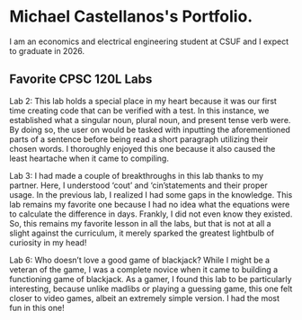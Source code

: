 # Michael Castellanos's Portfolio.

I am an economics and electrical engineering student at CSUF and I expect to graduate in 2026.

## Favorite CPSC 120L Labs

Lab 2:
	This lab holds a special place in my heart because it was our first time creating code that can be verified with a test. In this instance, we established what a singular noun, plural noun, and present tense verb were. By doing so, the user on would be tasked with inputting the aforementioned parts of a sentence before being read a short paragraph utilizing their chosen words. I thoroughly enjoyed this one because it also caused the least heartache when it came to compiling. 

Lab 3:
	I had made a couple of breakthroughs in this lab thanks to my partner. Here, I understood ‘cout’ and ‘cin’statements and their proper usage. In the previous lab, I realized I had some gaps in the knowledge. This lab remains my favorite one because I had no idea what the equations were to calculate the difference in days. Frankly, I did not even know they existed. So, this remains my favorite lesson in all the labs, but that is not at all a slight against the curriculum, it merely sparked the greatest lightbulb of curiosity in my head!

Lab 6:
	Who doesn’t love a good game of blackjack? While I might be a veteran of the game, I was a complete novice when it came to building a functioning game of blackjack. As a gamer, I found this lab to be particularly interesting, because unlike madlibs or playing a guessing game, this one felt closer to video games, albeit an extremely simple version. I had the most fun in this one!

